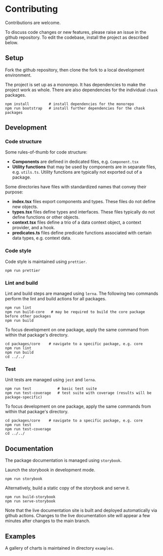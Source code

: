 # Contributing

Contributions are welcome.

To discuss code changes or new features, please raise an issue in the github repository.
To edit the codebase, install the project as described below.

## Setup

Fork the github repository, then clone the fork to a local development environment.

The project is set up as a monorepo.
It has dependencies to make the project work as whole.
There are also dependencies for the individual `chask` packages.

```
npm install         # install dependencies for the monorepo
npm run bootstrap   # install further dependencies for the chask packages
```

## Development

### Code structure

Some rules-of-thumb for code structure:

-   **Components** are defined in dedicated files, e.g. `Component.tsx`
-   **Utility functions** that may be used by components are in separate files, e.g. `utils.ts`. Utility functions are typically not exported out of a package.

Some directories have files with standardized names that convey their purpose:

-   **index.tsx** files export components and types. These files do not define new objects.
-   **types.tsx** files define types and interfaces. These files typically do not define functions or other objects.
-   **context.tsx** files define a trio of a data context object, a context provider, and a hook.
-   **predicates.ts** files define predicate functions associated with certain data types, e.g. context data.

### Code style

Code style is maintained using `prettier`.

```
npm run prettier
```

### Lint and build

Lint and build steps are managed using `lerna`. The following two commands perform the lint and build actions for all packages.

```
npm run lint
npm run build-core   # may be required to build the core package before other packages
npm run build
```

To focus development on one package, apply the same command from within that package's directory.

```
cd packages/core    # navigate to a specific package, e.g. core
npm run lint
npm run build
cd ../../
```

### Test

Unit tests are managed using `jest` and `lerna`.

```
npm run test            # basic test suite
npm run test-coverage   # test suite with coverage (results will be package-specific)
```

To focus development on one package, apply the same commands from within that package's directory.

```
cd packages/core    # navigate to a specific package, e.g. core
npm run test
npm run test-coverage
cd ../../
```

## Documentation

The package documentation is managed using `storybook`.

Launch the storybook in development mode.

```
npm run storybook
```

Alternatively, build a static copy of the storybook and serve it.

```
npm run build-storybook
npm run serve-storybook
```

Note that the live documentation site is built and deployed automatically via github actions.
Changes to the live documentation site will appear a few minutes after changes to the main branch.

## Examples

A gallery of charts is maintained in directory `examples`.

